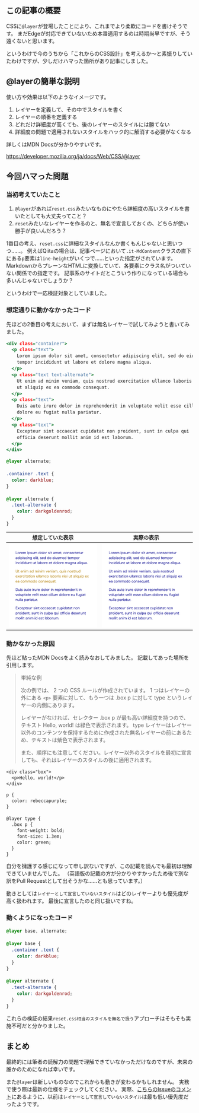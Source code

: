 <!--
title:   @layerを使ったCSS設計を考えていたら少しだけハマった話
tags:    CSS,CSS設計
id:      a021052b0db4c6f5cb02
private: false
-->


## この記事の概要

CSSに`@layer`が登場したことにより、これまでより柔軟にコードを書けそうです。
まだEdgeが対応できていないため本番適用するのは時期尚早ですが、そう遠くないと思います。

というわけで今のうちから「これからのCSS設計」を考えるか〜と素振りしていたわけですが、少しだけハマった箇所があり記事にしました。

## @layerの簡単な説明

使い方や効果は以下のようなイメージです。

1. レイヤーを定義して、その中でスタイルを書く
1. レイヤーの順番を定義する
1. どれだけ詳細度が高くても、後のレイヤーのスタイルには勝てない
1. 詳細度の問題で適用されないスタイルをハック的に解消する必要がなくなる

詳しくはMDN Docsが分かりやすいです。

https://developer.mozilla.org/ja/docs/Web/CSS/@layer

## 今回ハマった問題

### 当初考えていたこと

1. `@layer`があれば`reset.css`みたいなものにやたら詳細度の高いスタイルを書いたとしても大丈夫ってこと？
1. `reset`みたいなレイヤーを作るのと、無名で宣言しておくの、どちらが使い勝手が良いんだろう？

1番目の考え、`reset.css`に詳細なスタイルなんか書くもんじゃないと思いつつ……。
例えばQiitaの場合は、記事ページにおいて`.it-MdContent`クラスの直下にある`p`要素は`line-height`がいくつで……といった指定がされています。
MarkdownからプレーンなHTMLに変換していて、各要素にクラス名がついていない関係での指定です。
記事系のサイトだとこういう作りになっている場合も多いんじゃないでしょうか？

というわけで一応検証対象としていました。

### 想定通りに動かなかったコード

先ほどの2番目の考えにおいて、まずは無名レイヤーで試してみようと書いてみました。

```html:index.html
<div class="container">
  <p class="text">
    Lorem ipsum dolor sit amet, consectetur adipiscing elit, sed do eiusmod
    tempor incididunt ut labore et dolore magna aliqua.
  </p>
  <p class="text text-alternate">
    Ut enim ad minim veniam, quis nostrud exercitation ullamco laboris nisi
    ut aliquip ex ea commodo consequat.
  </p>
  <p class="text">
    Duis aute irure dolor in reprehenderit in voluptate velit esse cillum
    dolore eu fugiat nulla pariatur.
  </p>
  <p class="text">
    Excepteur sint occaecat cupidatat non proident, sunt in culpa qui
    officia deserunt mollit anim id est laborum.
  </p>
</div>
```

```css:style.css
@layer alternate;

.container .text {
  color: darkblue;
}

@layer alternate {
  .text-alternate {
    color: darkgoldenrod;
  }
}
```

| 想定していた表示 | 実際の表示 |
| --- | --- |
| ![](../images/css-layer-working.png) | ![](../images/css-layer-not-working.png) |

### 動かなかった原因

先ほど貼ったMDN Docsをよく読みなおしてみました。
記載してあった場所を引用します。

> 単純な例
>
> 次の例では、 2 つの CSS ルールが作成されています。 1 つはレイヤーの外にある `<p>` 要素に対して、もう一つは .box p に対して type というレイヤーの内側にあります。
>
> レイヤーがなければ、セレクター .box p が最も高い詳細度を持つので、テキスト Hello, world! は緑色で表示されます。 type レイヤーはレイヤー以外のコンテンツを保持するために作成された無名レイヤーの前にあるため、テキストは紫色で表示されます。
>
> また、順序にも注意してください。レイヤー以外のスタイルを最初に宣言しても、それはレイヤーのスタイルの後に適用されます。

```html:HTML
<div class="box">
  <p>Hello, world!</p>
</div>
```

```css:CSS
p {
  color: rebeccapurple;
}

@layer type {
  .box p {
    font-weight: bold;
    font-size: 1.3em;
    color: green;
  }
}
```

自分を擁護する感じになって申し訳ないですが、この記載を読んでも最初は理解できていませんでした。
（英語版の記載の方が分かりやすかったため後で別な訳をPull Requestとして出そうかな……とも思っています。）

動きとしては`レイヤーとして宣言していないスタイル`はどのレイヤーよりも優先度が高く扱われます。
最後に宣言したのと同じ扱いですね。

### 動くようになったコード

```css:style.css
@layer base, alternate;

@layer base {
  .container .text {
    color: darkblue;
  }
}

@layer alternate {
  .text-alternate {
    color: darkgoldenrod;
  }
}
```

これらの検証の結果`reset.css相当のスタイルを無名で扱う`アプローチはそもそも実施不可だと分かりました。

## まとめ

最終的には筆者の読解力の問題で理解できていなかっただけなのですが、未来の誰かのためになれば幸いです。

また`@layer`は新しいものなのでこれからも動きが変わるかもしれません。
実務で使う際は最新の仕様をチェックしてください。
実際、[こちらのIssueのコメント](https://github.com/w3c/csswg-drafts/issues/6284#issuecomment-937262197)にあるように、以前は`レイヤーとして宣言していないスタイル`は最も低い優先度だったようです。